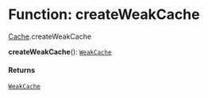 # Function: createWeakCache

[Cache](/en/auto-docs/fixed-layout-editor/modules/Cache.md).createWeakCache

**createWeakCache**(): [`WeakCache`](/en/auto-docs/fixed-layout-editor/interfaces/WeakCache.md)

#### Returns

[`WeakCache`](/en/auto-docs/fixed-layout-editor/interfaces/WeakCache.md)
